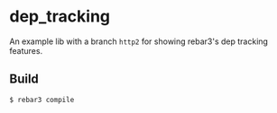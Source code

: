 dep_tracking
=====

An example lib with a branch `http2` for showing rebar3's dep tracking features.

Build
-----

    $ rebar3 compile
